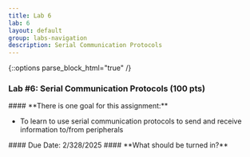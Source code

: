 ```yaml
---
title: Lab 6
lab: 6
layout: default
group: labs-navigation
description: Serial Communication Protocols
---
```


{::options parse_block_html="true" /}

### Lab #6: Serial Communication Protocols (100 pts)

<div class="alert alert-info" role="alert">
#### **There is one goal for this assignment:**

  - To learn to use serial communication protocols to send and receive information to/from peripherals

  
</div>

<div class="alert alert-danger" role="alert">
#### Due Date: 2/328/2025
#### **What should be turned in?**

</div>


